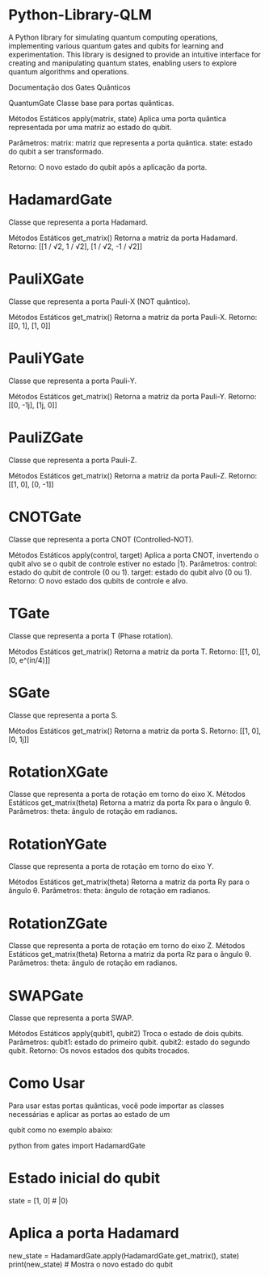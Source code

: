 # Python-Library-QLM
A Python library for simulating quantum computing operations, implementing various quantum gates and qubits for learning and experimentation. This library is designed to provide an intuitive interface for creating and manipulating quantum states, enabling users to explore quantum algorithms and operations.

Documentação dos Gates Quânticos

QuantumGate
Classe base para portas quânticas.

Métodos Estáticos
apply(matrix, state)
Aplica uma porta quântica representada por uma matriz ao estado do qubit.

Parâmetros:
matrix: matriz que representa a porta quântica.
state: estado do qubit a ser transformado.

Retorno:
O novo estado do qubit após a aplicação da porta.

# HadamardGate
Classe que representa a porta Hadamard.

Métodos Estáticos
get_matrix()
Retorna a matriz da porta Hadamard.
Retorno:
[[1 / √2, 1 / √2], [1 / √2, -1 / √2]]

# PauliXGate
Classe que representa a porta Pauli-X (NOT quântico).

Métodos Estáticos
get_matrix()
Retorna a matriz da porta Pauli-X.
Retorno:
[[0, 1], [1, 0]]

# PauliYGate
Classe que representa a porta Pauli-Y.

Métodos Estáticos
get_matrix()
Retorna a matriz da porta Pauli-Y.
Retorno:
[[0, -1j], [1j, 0]]

# PauliZGate
Classe que representa a porta Pauli-Z.

Métodos Estáticos
get_matrix()
Retorna a matriz da porta Pauli-Z.
Retorno:
[[1, 0], [0, -1]]

# CNOTGate
Classe que representa a porta CNOT (Controlled-NOT).

Métodos Estáticos
apply(control, target)
Aplica a porta CNOT, invertendo o qubit alvo se o qubit de controle estiver no estado |1⟩.
Parâmetros:
control: estado do qubit de controle (0 ou 1).
target: estado do qubit alvo (0 ou 1).
Retorno:
O novo estado dos qubits de controle e alvo.

# TGate
Classe que representa a porta T (Phase rotation).

Métodos Estáticos
get_matrix()
Retorna a matriz da porta T.
Retorno:
[[1, 0], [0, e^(iπ/4)]]

# SGate
Classe que representa a porta S.

Métodos Estáticos
get_matrix()
Retorna a matriz da porta S.
Retorno:
[[1, 0], [0, 1j]]

# RotationXGate
Classe que representa a porta de rotação em torno do eixo X.
Métodos Estáticos
get_matrix(theta)
Retorna a matriz da porta Rx para o ângulo θ.
Parâmetros:
theta: ângulo de rotação em radianos.

# RotationYGate
Classe que representa a porta de rotação em torno do eixo Y.

Métodos Estáticos
get_matrix(theta)
Retorna a matriz da porta Ry para o ângulo θ.
Parâmetros:
theta: ângulo de rotação em radianos.

# RotationZGate
Classe que representa a porta de rotação em torno do eixo Z.
Métodos Estáticos
get_matrix(theta)
Retorna a matriz da porta Rz para o ângulo θ.
Parâmetros:
theta: ângulo de rotação em radianos.

# SWAPGate
Classe que representa a porta SWAP.

Métodos Estáticos
apply(qubit1, qubit2)
Troca o estado de dois qubits.
Parâmetros:
qubit1: estado do primeiro qubit.
qubit2: estado do segundo qubit.
Retorno:
Os novos estados dos qubits trocados.

# Como Usar
Para usar estas portas quânticas, você pode importar as classes necessárias e aplicar as portas ao estado de um 

qubit como no exemplo abaixo:

python
from gates import HadamardGate

# Estado inicial do qubit
state = [1, 0]  # |0⟩

# Aplica a porta Hadamard
new_state = HadamardGate.apply(HadamardGate.get_matrix(), state)
print(new_state)  # Mostra o novo estado do qubit

